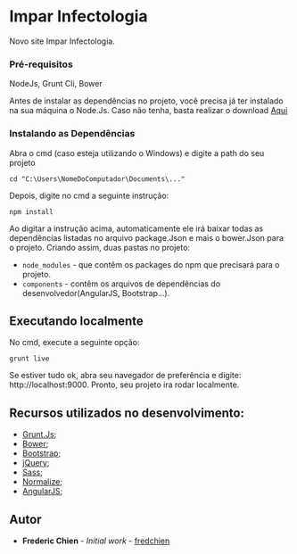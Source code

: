 # Impar Infectologia

Novo site Impar Infectologia.

### Pré-requisitos

NodeJs, Grunt Cli, Bower

Antes de instalar as dependências no projeto, você precisa já ter instalado na sua máquina o Node.Js. Caso não tenha, basta realizar o download [Aqui](https://nodejs.org/en/)

### Instalando as Dependências

Abra o cmd (caso esteja utilizando o Windows) e digite a path do seu projeto

```
cd "C:\Users\NomeDoComputador\Documents\..."
```

Depois, digite no cmd a seguinte instrução:

```
npm install
```

Ao digitar a instrução acima, automaticamente ele irá baixar todas as dependências listadas no arquivo package.Json e mais o bower.Json para o projeto. Criando assim, duas pastas no projeto:

- `node_modules` - que contêm os packages do npm que precisará para o projeto.
- `components` - contêm os arquivos de dependências do desenvolvedor(AngularJS, Bootstrap...).

## Executando localmente

No cmd, execute a seguinte opção:

```
grunt live
```

Se estiver tudo ok, abra seu navegador de preferência e digite: http://localhost:9000. Pronto, seu projeto ira rodar localmente.

## Recursos utilizados no desenvolvimento:

- [Grunt.Js](https://gruntjs.com/);
- [Bower](https://bower.io/);
- [Bootstrap](http://getbootstrap.com/);
- [jQuery](https://jquery.com/);
- [Sass](http://sass-lang.com/);
- [Normalize](https://necolas.github.io/normalize.css/);
- [AngularJS](https://angularjs.org/);

## Autor

- **Frederic Chien** - _Initial work_ - [fredchien](https://github.com/fredchien)

